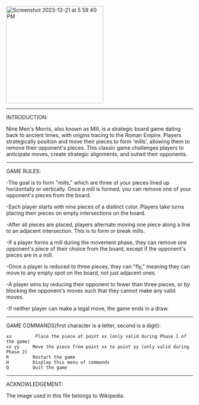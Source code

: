 
<img width="262" alt="Screenshot 2023-12-21 at 5 59 40 PM" src="https://github.com/yashikaadesai/Nine-Mens-Morris-Board-Game/assets/143465326/e94eb343-9b40-4fca-b180-6b1e03656e4e">

-------------------------------------------------------------------------------------------------------------------------------------------------------------------

INTRODUCTION:


Nine Men's Morris, also known as Mill, is a strategic board game dating back to ancient times, 
with origins tracing to the Roman Empire. Players strategically position and move their pieces to form 'mills',
allowing them to remove their opponent's pieces. This classic game challenges players to anticipate moves, 
create strategic alignments, and outwit their opponents.


-------------------------------------------------------------------------------------------------------------------------------------------------------------------

GAME RULES:

-The goal is to form "mills," which are three of your pieces lined up horizontally or vertically. Once a mill is formed, you can remove one of your 
opponent's pieces from the board.

-Each player starts with nine pieces of a distinct color. Players take turns placing their pieces on empty intersections on the board.

-After all pieces are placed, players alternate moving one piece along a line to an adjacent intersection. This is to form or break mills.

-If a player forms a mill during the movement phase, they can remove one opponent's piece of their choice from the board, except if the 
opponent's pieces are in a mill.

-Once a player is reduced to three pieces, they can "fly," meaning they can move to any empty spot on the board, not just adjacent ones.

-A player wins by reducing their opponent to fewer than three pieces, or by blocking the opponent's moves such that they cannot make any valid moves.

-If neither player can make a legal move, the game ends in a draw.


-------------------------------------------------------------------------------------------------------------------------------------------------------------------

GAME COMMANDS(first character is a letter, second is a digit):

    xx         Place the piece at point xx (only valid during Phase 1 of the game)
    xx yy     Move the piece from point xx to point yy (only valid during Phase 2)
    R         Restart the game
    H         Display this menu of commands
    Q         Quit the game


-------------------------------------------------------------------------------------------------------------------------------------------------------------------
ACKNOWLEDGEMENT:

The image used in this file belongs to Wikipedia.

